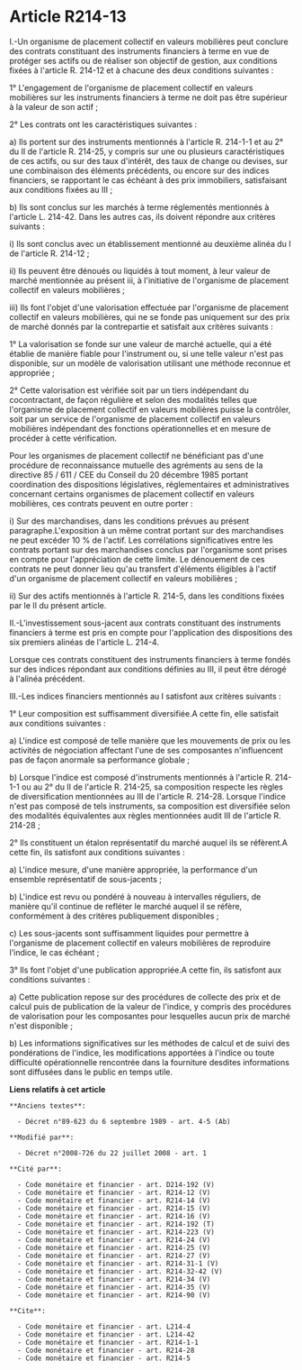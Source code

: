 # Article R214-13

I.-Un organisme de placement collectif en valeurs mobilières peut conclure des contrats constituant des instruments
financiers à terme en vue de protéger ses actifs ou de réaliser son objectif de gestion, aux conditions fixées à l'article R.
214-12 et à chacune des deux conditions suivantes : 

1° L'engagement de l'organisme de placement collectif en valeurs mobilières sur les instruments financiers à terme ne doit
pas être supérieur à la valeur de son actif ; 

2° Les contrats ont les caractéristiques suivantes : 

a) Ils portent sur des instruments mentionnés à l'article R. 214-1-1 et au 2° du II de l'article R. 214-25, y compris sur une
ou plusieurs caractéristiques de ces actifs, ou sur des taux d'intérêt, des taux de change ou devises, sur une combinaison
des éléments précédents, ou encore sur des indices financiers, se rapportant le cas échéant à des prix immobiliers,
satisfaisant aux conditions fixées au III ; 

b) Ils sont conclus sur les marchés à terme réglementés mentionnés à l'article L. 214-42. Dans les autres cas, ils doivent
répondre aux critères suivants : 

i) Ils sont conclus avec un établissement mentionné au deuxième alinéa du I de l'article R. 214-12 ; 

ii) Ils peuvent être dénoués ou liquidés à tout moment, à leur valeur de marché mentionnée au présent iii, à l'initiative de
l'organisme de placement collectif en valeurs mobilières ; 

iii) Ils font l'objet d'une valorisation effectuée par l'organisme de placement collectif en valeurs mobilières, qui ne se
fonde pas uniquement sur des prix de marché donnés par la contrepartie et satisfait aux critères suivants : 

1° La valorisation se fonde sur une valeur de marché actuelle, qui a été établie de manière fiable pour l'instrument ou, si
une telle valeur n'est pas disponible, sur un modèle de valorisation utilisant une méthode reconnue et appropriée ; 

2° Cette valorisation est vérifiée soit par un tiers indépendant du cocontractant, de façon régulière et selon des modalités
telles que l'organisme de placement collectif en valeurs mobilières puisse la contrôler, soit par un service de l'organisme
de placement collectif en valeurs mobilières indépendant des fonctions opérationnelles et en mesure de procéder à cette
vérification. 

Pour les organismes de placement collectif ne bénéficiant pas d'une procédure de reconnaissance mutuelle des agréments au
sens de la directive 85 / 611 / CEE du Conseil du 20 décembre 1985 portant coordination des dispositions législatives,
réglementaires et administratives concernant certains organismes de placement collectif en valeurs mobilières, ces contrats
peuvent en outre porter : 

i) Sur des marchandises, dans les conditions prévues au présent paragraphe.L'exposition à un même contrat portant sur des
marchandises ne peut excéder 10 % de l'actif. Les corrélations significatives entre les contrats portant sur des marchandises
conclus par l'organisme sont prises en compte pour l'appréciation de cette limite. Le dénouement de ces contrats ne peut
donner lieu qu'au transfert d'éléments éligibles à l'actif d'un organisme de placement collectif en valeurs mobilières ; 

ii) Sur des actifs mentionnés à l'article R. 214-5, dans les conditions fixées par le II du présent article. 

II.-L'investissement sous-jacent aux contrats constituant des instruments financiers à terme est pris en compte pour
l'application des dispositions des six premiers alinéas de l'article L. 214-4. 

Lorsque ces contrats constituent des instruments financiers à terme fondés sur des indices répondant aux conditions définies
au III, il peut être dérogé à l'alinéa précédent. 

III.-Les indices financiers mentionnés au I satisfont aux critères suivants : 

1° Leur composition est suffisamment diversifiée.A cette fin, elle satisfait aux conditions suivantes : 

a) L'indice est composé de telle manière que les mouvements de prix ou les activités de négociation affectant l'une de ses
composantes n'influencent pas de façon anormale sa performance globale ; 

b) Lorsque l'indice est composé d'instruments mentionnés à l'article R. 214-1-1 ou au 2° du II de l'article R. 214-25, sa
composition respecte les règles de diversification mentionnées au III de l'article R. 214-28. Lorsque l'indice n'est pas
composé de tels instruments, sa composition est diversifiée selon des modalités équivalentes aux règles mentionnées audit III
de l'article R. 214-28 ; 

2° Ils constituent un étalon représentatif du marché auquel ils se réfèrent.A cette fin, ils satisfont aux conditions
suivantes : 

a) L'indice mesure, d'une manière appropriée, la performance d'un ensemble représentatif de sous-jacents ; 

b) L'indice est revu ou pondéré à nouveau à intervalles réguliers, de manière qu'il continue de refléter le marché auquel il
se réfère, conformément à des critères publiquement disponibles ; 

c) Les sous-jacents sont suffisamment liquides pour permettre à l'organisme de placement collectif en valeurs mobilières de
reproduire l'indice, le cas échéant ; 

3° Ils font l'objet d'une publication appropriée.A cette fin, ils satisfont aux conditions suivantes : 

a) Cette publication repose sur des procédures de collecte des prix et de calcul puis de publication de la valeur de
l'indice, y compris des procédures de valorisation pour les composantes pour lesquelles aucun prix de marché n'est
disponible ; 

b) Les informations significatives sur les méthodes de calcul et de suivi des pondérations de l'indice, les modifications
apportées à l'indice ou toute difficulté opérationnelle rencontrée dans la fourniture desdites informations sont diffusées
dans le public en temps utile.

**Liens relatifs à cet article**

	**Anciens textes**:

	  - Décret n°89-623 du 6 septembre 1989 - art. 4-5 (Ab)

	**Modifié par**:

	  - Décret n°2008-726 du 22 juillet 2008 - art. 1

	**Cité par**:

	  - Code monétaire et financier - art. D214-192 (V)
	  - Code monétaire et financier - art. R214-12 (V)
	  - Code monétaire et financier - art. R214-14 (V)
	  - Code monétaire et financier - art. R214-15 (V)
	  - Code monétaire et financier - art. R214-16 (V)
	  - Code monétaire et financier - art. R214-192 (T)
	  - Code monétaire et financier - art. R214-223 (V)
	  - Code monétaire et financier - art. R214-24 (V)
	  - Code monétaire et financier - art. R214-25 (V)
	  - Code monétaire et financier - art. R214-27 (V)
	  - Code monétaire et financier - art. R214-31-1 (V)
	  - Code monétaire et financier - art. R214-32-42 (V)
	  - Code monétaire et financier - art. R214-34 (V)
	  - Code monétaire et financier - art. R214-35 (V)
	  - Code monétaire et financier - art. R214-90 (V)

	**Cite**:

	  - Code monétaire et financier - art. L214-4
	  - Code monétaire et financier - art. L214-42
	  - Code monétaire et financier - art. R214-1-1
	  - Code monétaire et financier - art. R214-28
	  - Code monétaire et financier - art. R214-5
